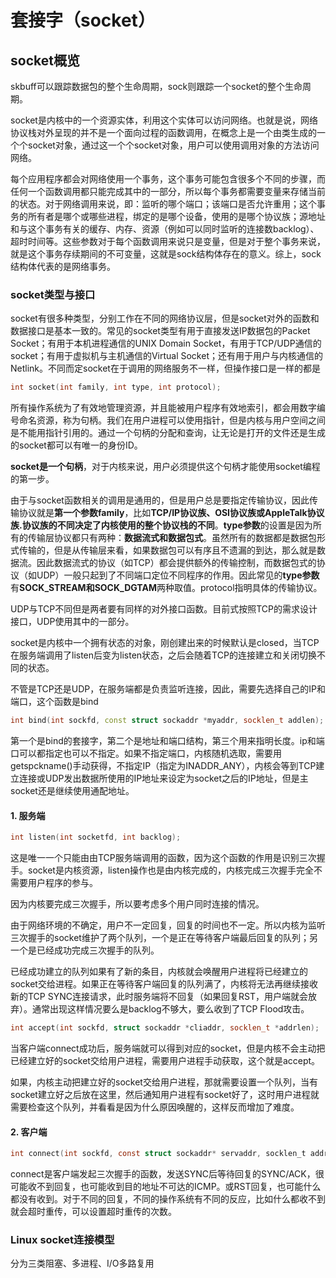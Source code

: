 # 套接字（socket）

## socket概览

skbuff可以跟踪数据包的整个生命周期，sock则跟踪一个socket的整个生命周期。

socket是内核中的一个资源实体，利用这个实体可以访问网络。也就是说，网络协议栈对外呈现的并不是一个面向过程的函数调用，在概念上是一个由类生成的一个个socket对象，通过这一个个socket对象，用户可以使用调用对象的方法访问网络。

每个应用程序都会对网络使用一个事务，这个事务可能包含很多个不同的步骤，而任何一个函数调用都只能完成其中的一部分，所以每个事务都需要变量来存储当前的状态。对于网络调用来说，即：监听的哪个端口；该端口是否允许重用；这个事务的所有者是哪个或哪些进程，绑定的是哪个设备，使用的是哪个协议族；源地址和与这个事务有关的缓存、内存、资源（例如可以同时监听的连接数backlog）、超时时间等。这些参数对于每个函数调用来说只是变量，但是对于整个事务来说，就是这个事务存续期间的不可变量，这就是sock结构体存在的意义。综上，sock结构体代表的是网络事务。

### socket类型与接口

socket有很多种类型，分别工作在不同的网络协议层，但是socket对外的函数和数据接口是基本一致的。常见的socket类型有用于直接发送IP数据包的Packet Socket；有用于本机进程通信的UNIX Domain Socket，有用于TCP/UDP通信的socket；有用于虚拟机与主机通信的Virtual Socket；还有用于用户与内核通信的Netlink。不同而定socket在于调用的网络服务不一样，但操作接口是一样的都是

```cpp
int socket(int family, int type, int protocol);
```

所有操作系统为了有效地管理资源，并且能被用户程序有效地索引，都会用数字编号命名资源，称为句柄。我们在用户进程可以使用指针，但是内核与用户空间之间是不能用指针引用的。通过一个句柄的分配和查询，让无论是打开的文件还是生成的socket都可以有唯一的身份ID。

**socket是一个句柄**，对于内核来说，用户必须提供这个句柄才能使用socket编程的第一步。

由于与socket函数相关的调用是通用的，但是用户总是要指定传输协议，因此传输协议就是**第一个参数family**，比如**TCP/IP协议族、OSI协议族或AppleTalk协议族.协议族的不同决定了内核使用的整个协议栈的不同**。**type参数**的设置是因为所有的传输层协议都只有两种：**数据流式和数据包式**。虽然所有的数据都是数据包形式传输的，但是从传输层来看，如果数据包可以有序且不遗漏的到达，那么就是数据流。因此数据流式的协议（如TCP）都会提供额外的传输控制，而数据包式的协议（如UDP）一般只起到了不同端口定位不同程序的作用。因此常见的**type参数**有**SOCK_STREAM和SOCK_DGTAM**两种取值。protocol指明具体的传输协议。

UDP与TCP不同但是两者要有同样的对外接口函数。目前式按照TCP的需求设计接口，UDP使用其中的一部分。

socket是内核中一个拥有状态的对象，刚创建出来的时候默认是closed，当TCP在服务端调用了listen后变为listen状态，之后会随着TCP的连接建立和关闭切换不同的状态。

不管是TCP还是UDP，在服务端都是负责监听连接，因此，需要先选择自己的IP和端口，这个函数是bind

```cpp
int bind(int sockfd, const struct sockaddr *myaddr, socklen_t addlen);
```

第一个是bind的套接字，第二个是地址和端口结构，第三个用来指明长度。ip和端口可以都指定也可以不指定。如果不指定端口，内核随机选取，需要用getspckname()手动获得，不指定IP（指定为INADDR_ANY），内核会等到TCP建立连接或UDP发出数据所使用的IP地址来设定为socket之后的IP地址，但是主socket还是继续使用通配地址。

#### 1. 服务端

```cpp
int listen(int socketfd, int backlog);
```

这是唯一一个只能由由TCP服务端调用的函数，因为这个函数的作用是识别三次握手。socket是内核资源，listen操作也是由内核完成的，内核完成三次握手完全不需要用户程序的参与。

因为内核要完成三次握手，所以要考虑多个用户同时连接的情况。

由于网络环境的不确定，用户不一定回复，回复的时间也不一定。所以内核为监听三次握手的socket维护了两个队列，一个是正在等待客户端最后回复的队列；另一个是已经成功完成三次握手的队列。

已经成功建立的队列如果有了新的条目，内核就会唤醒用户进程将已经建立的socket交给进程。如果正在等待客户端回复的队列满了，内核将无法再继续接收新的TCP SYNC连接请求，此时服务端将不回复（如果回复RST，用户端就会放弃）。通常出现这样情况要么是backlog不够大，要么收到了TCP Flood攻击。

```cpp
int accept(int sockfd, struct sockaddr *cliaddr, socklen_t *addrlen);
```

当客户端connect成功后，服务端就可以得到对应的socket，但是内核不会主动把已经建立好的socket交给用户进程，需要用户进程手动获取，这个就是accept。

如果，内核主动把建立好的socket交给用户进程，那就需要设置一个队列，当有socket建立好之后放在这里，然后通知用户进程有socket好了，这时用户进程就需要检查这个队列，并看看是因为什么原因唤醒的，这样反而增加了难度。

#### 2. 客户端

```c
int connect(int sockfd, const struct sockaddr* servaddr, socklen_t addrlen);
```

connect是客户端发起三次握手的函数，发送SYNC后等待回复的SYNC/ACK，很可能收不到回复，也可能收到目的地址不可达的ICMP。或RST回复，也可能什么都没有收到。对于不同的回复，不同的操作系统有不同的反应，比如什么都收不到就会超时重传，可以设置超时重传的次数。

### Linux socket连接模型

分为三类阻塞、多进程、I/O多路复用


